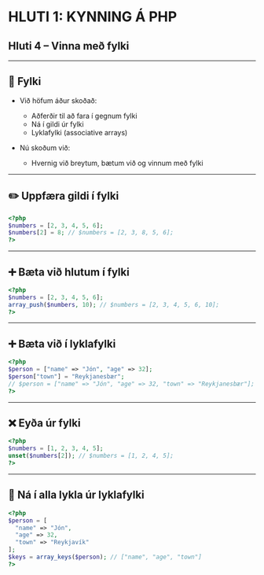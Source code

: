 # HLUTI 1: KYNNING Á PHP  
## Hluti 4 – Vinna með fylki

---

## 🔁 Fylki

- Við höfum áður skoðað:
  - Aðferðir til að fara í gegnum fylki
  - Ná í gildi úr fylki
  - Lyklafylki (associative arrays)

- Nú skoðum við:
  - Hvernig við breytum, bætum við og vinnum með fylki

---

## ✏️ Uppfæra gildi í fylki

```php
<?php
$numbers = [2, 3, 4, 5, 6];
$numbers[2] = 8; // $numbers = [2, 3, 8, 5, 6];
?>
```

---

## ➕ Bæta við hlutum í fylki

```php
<?php
$numbers = [2, 3, 4, 5, 6];
array_push($numbers, 10); // $numbers = [2, 3, 4, 5, 6, 10];
?>
```

---

## ➕ Bæta við í lyklafylki

```php
<?php
$person = ["name" => "Jón", "age" => 32];
$person["town"] = "Reykjanesbær";
// $person = ["name" => "Jón", "age" => 32, "town" => "Reykjanesbær"];
?>
```

---

## ❌ Eyða úr fylki

```php
<?php
$numbers = [1, 2, 3, 4, 5];
unset($numbers[2]); // $numbers = [1, 2, 4, 5];
?>
```

---

## 🔑 Ná í alla lykla úr lyklafylki

```php
<?php
$person = [
  "name" => "Jón",
  "age" => 32,
  "town" => "Reykjavík"
];
$keys = array_keys($person); // ["name", "age", "town"]
?>
```
